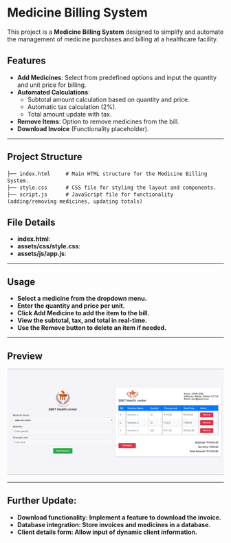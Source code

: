 # Medicine Billing System

This project is a **Medicine Billing System** designed to simplify and automate the management of medicine purchases and billing at a healthcare facility.

## Features

- **Add Medicines**: Select from predefined options and input the quantity and unit price for billing.
- **Automated Calculations**:
  - Subtotal amount calculation based on quantity and price.
  - Automatic tax calculation (2%).
  - Total amount update with tax.
- **Remove Items**: Option to remove medicines from the bill.
- **Download Invoice** (Functionality placeholder).

---

## Project Structure

```plaintext
├── index.html     # Main HTML structure for the Medicine Billing System.
├── style.css      # CSS file for styling the layout and components.
├── script.js      # JavaScript file for functionality (adding/removing medicines, updating totals)
```
## File Details
- **index.html**:
- **assets/css/style.css**:
- **assets/js/app.js**:
---
## Usage
- **Select a medicine from the dropdown menu.**
- **Enter the quantity and price per unit.**
- **Click Add Medicine to add the item to the bill.**
- **View the subtotal, tax, and total in real-time.**
- **Use the Remove button to delete an item if needed.**
---
## Preview
![Alt Text](assets/images/display.png)

---
## Further Update:
- **Download functionality: Implement a feature to download the invoice.**
- **Database integration: Store invoices and medicines in a database.**
- **Client details form: Allow input of dynamic client information.**
